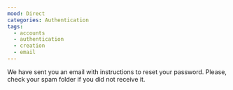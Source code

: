 ```yaml
---
mood: Direct
categories: Authentication
tags:
  - accounts
  - authentication
  - creation
  - email
---
```

We have sent you an email with instructions to reset your password. Please, check your spam folder if you did not receive it.